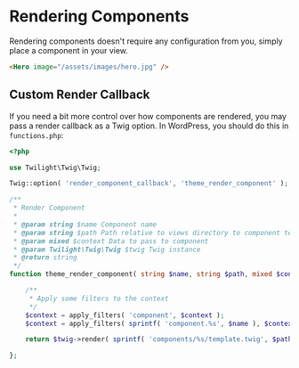# Rendering Components

Rendering components doesn't require any configuration from you, simply place a component in your view.

```html
<Hero image="/assets/images/hero.jpg" />
```

## Custom Render Callback

If you need a bit more control over how components are rendered, you may pass a render callback as a Twig option. In WordPress, you should do this in `functions.php`:

```php
<?php

use Twilight\Twig\Twig;

Twig::option( 'render_component_callback', 'theme_render_component' );

/**
 * Render Component
 *
 * @param string $name Component name
 * @param string $path Path relative to views directory to component template
 * @param mixed $context Data to pass to component
 * @param Twilight\Twig\Twig $twig Twig instance
 * @return string
 */
function theme_render_component( string $name, string $path, mixed $context, Twig $twig ) {

    /**
     * Apply some filters to the context
     */
    $context = apply_filters( 'component', $context );
    $context = apply_filters( sprintf( 'component.%s', $name ), $context );

    return $twig->render( sprintf( 'components/%s/template.twig', $path ), $context );

};
```